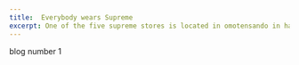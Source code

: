 ```yaml
---
title:  Everybody wears Supreme
excerpt: One of the five supreme stores is located in omotensando in harajuku, Tokyo, and this store is a smaller one in Tokyo comparing with the other one in Shibuya.
---
```


blog number 1
